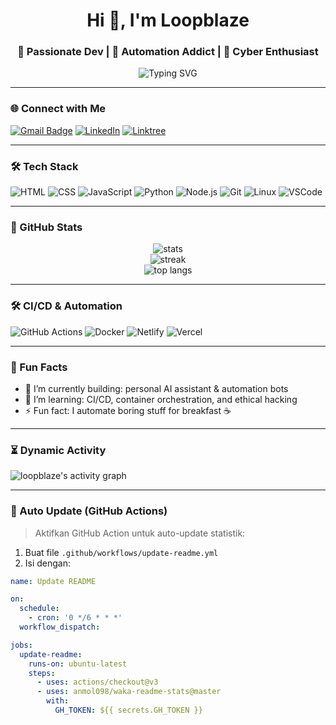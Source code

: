 <h1 align="center">Hi 👋, I'm Loopblaze</h1>
<h3 align="center">🚀 Passionate Dev | 🧪 Automation Addict | 🔐 Cyber Enthusiast</h3>

<p align="center">
  <img src="https://readme-typing-svg.demolab.com?font=Fira+Code&duration=3000&pause=500&color=00FFAD&center=true&vCenter=true&width=435&lines=Welcome+to+my+lab...;Automating+my+way+through+code;Building+cool+stuff+on+the+web;Stay+curious+%F0%9F%94%8D" alt="Typing SVG" />
</p>

---

### 🌐 Connect with Me

[![Gmail Badge](https://img.shields.io/badge/-loopblaze@gmail.com-c14438?style=flat&logo=Gmail&logoColor=white)](mailto:loopblaze@gmail.com)
[![LinkedIn](https://img.shields.io/badge/LinkedIn-blue?style=flat-square&logo=linkedin&logoColor=white)](https://linkedin.com)
[![Linktree](https://img.shields.io/badge/Linktree-000000?style=flat&logo=linktree&logoColor=white)](https://linktr.ee/loopblaze)

---

### 🛠 Tech Stack

![HTML](https://img.shields.io/badge/-HTML5-E34F26?style=flat&logo=html5&logoColor=white)
![CSS](https://img.shields.io/badge/-CSS3-1572B6?style=flat&logo=css3)
![JavaScript](https://img.shields.io/badge/-JavaScript-F7DF1E?style=flat&logo=javascript&logoColor=black)
![Python](https://img.shields.io/badge/-Python-3776AB?style=flat&logo=python&logoColor=white)
![Node.js](https://img.shields.io/badge/-Node.js-339933?style=flat&logo=node.js&logoColor=white)
![Git](https://img.shields.io/badge/-Git-F05032?style=flat&logo=git&logoColor=white)
![Linux](https://img.shields.io/badge/-Linux-FCC624?style=flat&logo=linux&logoColor=black)
![VSCode](https://img.shields.io/badge/-VSCode-007ACC?style=flat&logo=visual-studio-code)

---

### 🚀 GitHub Stats

<p align="center">
  <img src="https://github-readme-stats.vercel.app/api?username=loopblaze&show_icons=true&theme=radical&hide_border=true&count_private=true" alt="stats" />
  <br />
  <img src="https://github-readme-streak-stats.herokuapp.com/?user=loopblaze&theme=radical&hide_border=true" alt="streak" />
  <br />
  <img src="https://github-readme-stats.vercel.app/api/top-langs/?username=loopblaze&layout=compact&theme=radical&hide_border=true" alt="top langs" />
</p>

---

### 🛠 CI/CD & Automation

![GitHub Actions](https://img.shields.io/badge/GitHub_Actions-%23121011.svg?style=flat&logo=github-actions&logoColor=white)
![Docker](https://img.shields.io/badge/-Docker-2496ED?style=flat&logo=docker&logoColor=white)
![Netlify](https://img.shields.io/badge/-Netlify-00C7B7?style=flat&logo=netlify&logoColor=white)
![Vercel](https://img.shields.io/badge/-Vercel-000000?style=flat&logo=vercel&logoColor=white)

---

### 🧠 Fun Facts

- 🔭 I’m currently building: personal AI assistant & automation bots  
- 🌱 I’m learning: CI/CD, container orchestration, and ethical hacking  
- ⚡ Fun fact: I automate boring stuff for breakfast ☕  

---

### ⏳ Dynamic Activity

<!-- GITHUB ACTIVITY -->
![loopblaze's activity graph](https://github-readme-activity-graph.vercel.app/graph?username=loopblaze&theme=dracula)

---

### 🔄 Auto Update (GitHub Actions)

> Aktifkan GitHub Action untuk auto-update statistik:
1. Buat file `.github/workflows/update-readme.yml`
2. Isi dengan:

```yml
name: Update README

on:
  schedule:
    - cron: '0 */6 * * *'
  workflow_dispatch:

jobs:
  update-readme:
    runs-on: ubuntu-latest
    steps:
      - uses: actions/checkout@v3
      - uses: anmol098/waka-readme-stats@master
        with:
          GH_TOKEN: ${{ secrets.GH_TOKEN }}
